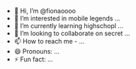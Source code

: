 - 👋 Hi, I’m @fionaoooo
- 👀 I’m interested in mobile legends ...
- 🌱 I’m currently learning highschopl ...
- 💞️ I’m looking to collaborate on secret ...
- 📫 How to reach me - ...
- 😄 Pronouns: ...
- ⚡ Fun fact: ...

<!---
fionaoooo/fionaoooo is a ✨ special ✨ repository because its `README.md` (this file) appears on your GitHub profile.
You can click the Preview link to take a look at your changes.
--->
